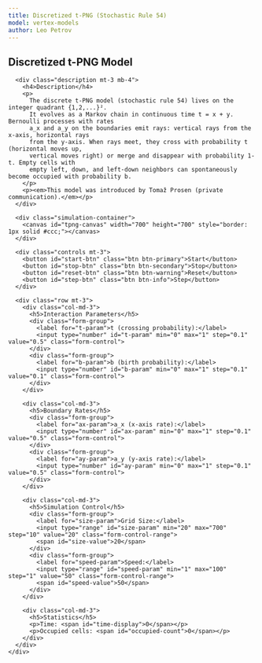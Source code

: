 ```yaml
---
title: Discretized t-PNG (Stochastic Rule 54)
model: vertex-models
author: Leo Petrov
---
```


<div class="container" style="max-width: 1200px;">
  <div class="row">
    <div class="col-md-12">
      <h2>Discretized t-PNG Model</h2>

      <div class="description mt-3 mb-4">
        <h4>Description</h4>
        <p>
          The discrete t-PNG model (stochastic rule 54) lives on the integer quadrant {1,2,...}².
          It evolves as a Markov chain in continuous time t = x + y. Bernoulli processes with rates
          a_x and a_y on the boundaries emit rays: vertical rays from the x-axis, horizontal rays
          from the y-axis. When rays meet, they cross with probability t (horizontal moves up,
          vertical moves right) or merge and disappear with probability 1-t. Empty cells with
          empty left, down, and left-down neighbors can spontaneously become occupied with probability b.
        </p>
        <p><em>This model was introduced by Tomaž Prosen (private communication).</em></p>
      </div>

      <div class="simulation-container">
        <canvas id="tpng-canvas" width="700" height="700" style="border: 1px solid #ccc;"></canvas>
      </div>

      <div class="controls mt-3">
        <button id="start-btn" class="btn btn-primary">Start</button>
        <button id="stop-btn" class="btn btn-secondary">Stop</button>
        <button id="reset-btn" class="btn btn-warning">Reset</button>
        <button id="step-btn" class="btn btn-info">Step</button>
      </div>

      <div class="row mt-3">
        <div class="col-md-3">
          <h5>Interaction Parameters</h5>
          <div class="form-group">
            <label for="t-param">t (crossing probability):</label>
            <input type="number" id="t-param" min="0" max="1" step="0.1" value="0.5" class="form-control">
          </div>
          <div class="form-group">
            <label for="b-param">b (birth probability):</label>
            <input type="number" id="b-param" min="0" max="1" step="0.1" value="0.1" class="form-control">
          </div>
        </div>

        <div class="col-md-3">
          <h5>Boundary Rates</h5>
          <div class="form-group">
            <label for="ax-param">a_x (x-axis rate):</label>
            <input type="number" id="ax-param" min="0" max="1" step="0.1" value="0.5" class="form-control">
          </div>
          <div class="form-group">
            <label for="ay-param">a_y (y-axis rate):</label>
            <input type="number" id="ay-param" min="0" max="1" step="0.1" value="0.5" class="form-control">
          </div>
        </div>

        <div class="col-md-3">
          <h5>Simulation Control</h5>
          <div class="form-group">
            <label for="size-param">Grid Size:</label>
            <input type="range" id="size-param" min="20" max="700" step="10" value="20" class="form-control-range">
            <span id="size-value">20</span>
          </div>
          <div class="form-group">
            <label for="speed-param">Speed:</label>
            <input type="range" id="speed-param" min="1" max="100" step="1" value="50" class="form-control-range">
            <span id="speed-value">50</span>
          </div>
        </div>

        <div class="col-md-3">
          <h5>Statistics</h5>
          <p>Time: <span id="time-display">0</span></p>
          <p>Occupied cells: <span id="occupied-count">0</span></p>
        </div>
      </div>
    </div>
  </div>
</div>

<script>
// Discrete t-PNG Model (Stochastic Rule 54)
(function() {
    const canvas = document.getElementById('tpng-canvas');
    const ctx = canvas.getContext('2d');
    const startBtn = document.getElementById('start-btn');
    const stopBtn = document.getElementById('stop-btn');
    const resetBtn = document.getElementById('reset-btn');
    const stepBtn = document.getElementById('step-btn');
    const tParam = document.getElementById('t-param');
    const bParam = document.getElementById('b-param');
    const axParam = document.getElementById('ax-param');
    const ayParam = document.getElementById('ay-param');
    const sizeParam = document.getElementById('size-param');
    const sizeValue = document.getElementById('size-value');
    const speedParam = document.getElementById('speed-param');
    const speedValue = document.getElementById('speed-value');
    const timeDisplay = document.getElementById('time-display');
    const occupiedCount = document.getElementById('occupied-count');


    let t = 0.5;  // Crossing probability
    let b = 0.1;  // Birth probability
    let ax = 0.5; // X-axis Bernoulli rate
    let ay = 0.5; // Y-axis Bernoulli rate
    let speed = 50; // Simulation speed

    // Grid dimensions
    let gridSize = 20; // Grid size (default 20x20)
    let cellSize = Math.min(canvas.width, canvas.height) / gridSize;

    // Grid state (0 = empty, 1 = occupied)
    let grid = [];
    let nextGrid = [];
    let time = 0;
    let animationId = null;
    let isRunning = false;

    // Initialize grid
    function initGrid() {
        grid = [];
        nextGrid = [];
        for (let i = 0; i < gridSize; i++) {
            grid[i] = [];
            nextGrid[i] = [];
            for (let j = 0; j < gridSize; j++) {
                grid[i][j] = 0;
                nextGrid[i][j] = 0;
            }
        }
        time = 0;
    }

    // Get cell value (with boundary conditions)
    function getCell(x, y) {
        if (x < 0 || y < 0 || x >= gridSize || y >= gridSize) {
            return 0;
        }
        return grid[x][y];
    }

    // Count occupied cells
    function countOccupied() {
        let count = 0;
        for (let i = 0; i < gridSize; i++) {
            for (let j = 0; j < gridSize; j++) {
                if (grid[i][j] === 1) count++;
            }
        }
        return count;
    }

    // Single step of the Markov chain - evolves diagonal at time t to t+1
    function step() {
        // Time t corresponds to diagonal x + y = t
        // We evolve from diagonal t to diagonal t+1

        // Copy current grid to next grid
        for (let i = 0; i < gridSize; i++) {
            for (let j = 0; j < gridSize; j++) {
                nextGrid[i][j] = grid[i][j];
            }
        }

        // Process the diagonal at current time
        const nextTime = time + 1;

        // Process all points (x,y) where x + y = nextTime
        for (let x = 0; x <= Math.min(nextTime, gridSize - 1); x++) {
            const y = nextTime - x;
            if (y >= gridSize || y < 0) continue;

            // Special case: boundary emissions
            if (x === 0 && y > 0) {
                // Y-axis: can emit horizontal ray with probability ay
                if (Math.random() < ay) {
                    nextGrid[x][y] = 1;
                } else {
                    nextGrid[x][y] = 0;
                }
                continue;
            }
            if (y === 0 && x > 0) {
                // X-axis: can emit vertical ray with probability ax
                if (Math.random() < ax) {
                    nextGrid[x][y] = 1;
                } else {
                    nextGrid[x][y] = 0;
                }
                continue;
            }

            // Interior points: apply the cellular automaton rule
            // v at (x,y) on diagonal t+1 depends on:
            // s = (x-1, y) and s' = (x, y-1) on diagonal t
            // u = (x-1, y-1) on diagonal t-1
            if (x > 0 && y > 0) {
                const s = getCell(x - 1, y);        // left neighbor on diagonal t
                const sPrime = getCell(x, y - 1);   // down neighbor on diagonal t
                const u = getCell(x - 1, y - 1);    // SW neighbor on diagonal t-1

                // Apply the rule:
                // If s != 0 or s' != 0, then v = 1 - u
                if (s !== 0 || sPrime !== 0) {
                    nextGrid[x][y] = 1 - u;
                } else {
                    // s = s' = 0
                    if (u === 0) {
                        // v = 1 with probability b, 0 with probability 1-b
                        nextGrid[x][y] = (Math.random() < b) ? 1 : 0;
                    } else {
                        // u = 1
                        // v = 1 with probability t, 0 with probability 1-t
                        nextGrid[x][y] = (Math.random() < t) ? 1 : 0;
                    }
                }
            }
        }

        // Swap grids
        let temp = grid;
        grid = nextGrid;
        nextGrid = temp;

        time++;
        timeDisplay.textContent = time;
        occupiedCount.textContent = countOccupied();

        // Auto-stop condition: t >= 2N + 3
        if (time >= 2 * gridSize + 3) {
            isRunning = false;
            if (animationId) {
                clearTimeout(animationId);
            }
            startBtn.textContent = 'Start';
        }
    }

    // Draw the configuration
    function draw() {
        ctx.clearRect(0, 0, canvas.width, canvas.height);

        // Calculate cell size to fit the grid in the canvas
        // Use the smaller dimension to ensure everything fits
        cellSize = Math.min(canvas.width / gridSize, canvas.height / gridSize);

        // Draw grid background
        ctx.fillStyle = '#f8f8f8';
        ctx.fillRect(0, 0, gridSize * cellSize, gridSize * cellSize);

        // Draw grid lines (optional for small grids)
        if (gridSize <= 50) {
            ctx.strokeStyle = '#e0e0e0';
            ctx.lineWidth = 0.5;
            for (let i = 0; i <= gridSize; i++) {
                // Vertical lines
                ctx.beginPath();
                ctx.moveTo(i * cellSize, 0);
                ctx.lineTo(i * cellSize, gridSize * cellSize);
                ctx.stroke();
                // Horizontal lines
                if (i * cellSize <= canvas.height) {
                    ctx.beginPath();
                    ctx.moveTo(0, i * cellSize);
                    ctx.lineTo(gridSize * cellSize, i * cellSize);
                    ctx.stroke();
                }
            }
        }

        // Draw axes (thicker lines)
        ctx.strokeStyle = '#666';
        ctx.lineWidth = 2;
        // X-axis (bottom)
        ctx.beginPath();
        ctx.moveTo(0, gridSize * cellSize);
        ctx.lineTo(gridSize * cellSize, gridSize * cellSize);
        ctx.stroke();
        // Y-axis (left)
        ctx.beginPath();
        ctx.moveTo(0, 0);
        ctx.lineTo(0, gridSize * cellSize);
        ctx.stroke();

        // Draw next time diagonal (x + y = time + 1) with slope -1
        if (time >= 0 && time + 1 < 2 * gridSize) {
            ctx.strokeStyle = '#ff6b6b';
            ctx.lineWidth = 3;
            ctx.beginPath();

            // Diagonal x + y = time + 1.5, shifted by (1/2, 1/2)
            // Slope -1: as x increases, y decreases
            const diagonalValue = time + 1.5;

            // Find start and end points
            let startX, startY, endX, endY;

            if (diagonalValue <= gridSize - 0.5) {
                // Diagonal intersects x-axis and y-axis
                startX = diagonalValue; // x-axis intersection (y = -0.5)
                startY = -0.5;
                endX = -0.5; // y-axis intersection (x = -0.5)
                endY = diagonalValue;
            } else {
                // Diagonal intersects top and right edges
                startX = gridSize - 0.5; // right edge intersection
                startY = diagonalValue - (gridSize - 0.5);
                endX = diagonalValue - (gridSize - 0.5); // top edge intersection
                endY = gridSize - 0.5;
            }

            // Clamp to grid bounds
            startX = Math.max(-0.5, Math.min(gridSize - 0.5, startX));
            startY = Math.max(-0.5, Math.min(gridSize - 0.5, startY));
            endX = Math.max(-0.5, Math.min(gridSize - 0.5, endX));
            endY = Math.max(-0.5, Math.min(gridSize - 0.5, endY));

            // Convert to canvas coordinates (remember y-axis is flipped)
            const canvasStartX = (startX + 0.5) * cellSize;
            const canvasStartY = (gridSize - 0.5 - startY) * cellSize;
            const canvasEndX = (endX + 0.5) * cellSize;
            const canvasEndY = (gridSize - 0.5 - endY) * cellSize;

            ctx.moveTo(canvasStartX, canvasStartY);
            ctx.lineTo(canvasEndX, canvasEndY);
            ctx.stroke();
        }

        // Draw occupied cells
        for (let i = 0; i < gridSize; i++) {
            for (let j = 0; j < gridSize; j++) {
                if (grid[i][j] === 1) {
                    // Map grid coordinates to canvas
                    // i is x (horizontal), j is y (vertical)
                    // Canvas has y=0 at top, grid has y=0 at bottom
                    const canvasX = i * cellSize;
                    const canvasY = (gridSize - 1 - j) * cellSize;

                    // Color based on position
                    if (i === 0 && j > 0) {
                        // Y-axis emission (horizontal ray source)
                        ctx.fillStyle = '#dc2626'; // Red
                    } else if (j === 0 && i > 0) {
                        // X-axis emission (vertical ray source)
                        ctx.fillStyle = '#2563eb'; // Blue
                    } else {
                        // Interior cell
                        ctx.fillStyle = '#333'; // Dark gray
                    }

                    // Draw cell without gaps
                    ctx.fillRect(canvasX, canvasY, cellSize, cellSize);
                }
            }
        }
    }

    // Animation loop
    function animate() {
        if (isRunning) {
            step();
            draw();
            animationId = setTimeout(() => {
                requestAnimationFrame(animate);
            }, 1000 / speed);
        }
    }

    // Event handlers
    startBtn.addEventListener('click', () => {
        if (!isRunning) {
            isRunning = true;
            animate();
            startBtn.textContent = 'Pause';
        } else {
            isRunning = false;
            if (animationId) {
                clearTimeout(animationId);
            }
            startBtn.textContent = 'Start';
        }
    });

    stopBtn.addEventListener('click', () => {
        isRunning = false;
        if (animationId) {
            clearTimeout(animationId);
        }
        startBtn.textContent = 'Start';
    });

    resetBtn.addEventListener('click', () => {
        isRunning = false;
        if (animationId) {
            clearTimeout(animationId);
        }
        initGrid();
        draw();
        startBtn.textContent = 'Start';
        timeDisplay.textContent = '0';
        occupiedCount.textContent = '0';
    });

    stepBtn.addEventListener('click', () => {
        if (!isRunning) {
            step();
            draw();
        }
    });

    tParam.addEventListener('input', (e) => {
        t = Math.max(0, Math.min(1, parseFloat(e.target.value)));
        tParam.value = t;
    });

    bParam.addEventListener('input', (e) => {
        b = Math.max(0, Math.min(1, parseFloat(e.target.value)));
        bParam.value = b;
    });

    axParam.addEventListener('input', (e) => {
        ax = Math.max(0, Math.min(1, parseFloat(e.target.value)));
        axParam.value = ax;
    });

    ayParam.addEventListener('input', (e) => {
        ay = Math.max(0, Math.min(1, parseFloat(e.target.value)));
        ayParam.value = ay;
    });


    sizeParam.addEventListener('input', (e) => {
        const newSize = parseInt(e.target.value);
        sizeValue.textContent = newSize;

        // Stop the simulation first
        isRunning = false;
        if (animationId) {
            clearTimeout(animationId);
        }

        // Update grid size and reinitialize
        gridSize = newSize;
        cellSize = Math.min(canvas.width / gridSize, canvas.height / gridSize);
        initGrid();
        draw();
        startBtn.textContent = 'Start';
    });

    speedParam.addEventListener('input', (e) => {
        speed = parseInt(e.target.value);
        speedValue.textContent = speed;
    });

    // Initialize
    initGrid();
    draw();
})();
</script>
